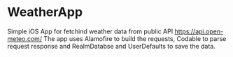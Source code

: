 # WeatherApp

Simple iOS App for fetchind weather data from public API https://api.open-meteo.com/
The app uses Alamofire to build the requests, Codable to parse request response and RealmDatabse and UserDefaults to save the data.
